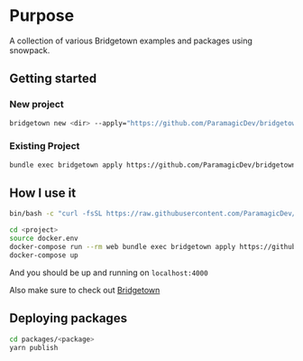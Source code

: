 # Purpose

A collection of various Bridgetown examples and packages using snowpack.

## Getting started

### New project

```bash
bridgetown new <dir> --apply="https://github.com/ParamagicDev/bridgetown-snowpack/blob/master/automations/<automation-file>"
```

### Existing Project

```bash
bundle exec bridgetown apply https://github.com/ParamagicDev/bridgetown-snowpack/blob/master/automations/<automation-file>
```

## How I use it

```bash
bin/bash -c "curl -fsSL https://raw.githubusercontent.com/ParamagicDev/bridgetown-automation-docker-compose/master/installer.sh | bash -s --skip-yarn" 

cd <project>
source docker.env
docker-compose run --rm web bundle exec bridgetown apply https://github.com/ParamagicDev/bridgetown-snowpack/blob/master/automations/newsite.automation.rb
docker-compose up
```

And you should be up and running on `localhost:4000`

Also make sure to check out [Bridgetown](https://bridgetownrb.com)


## Deploying packages

```bash
cd packages/<package>
yarn publish
```
